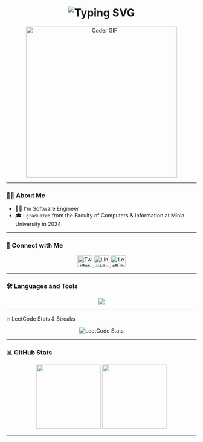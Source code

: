 <!-- HEADER -->
<h1 align="center">
  <img src="https://readme-typing-svg.herokuapp.com?font=Fira+Code&size=30&pause=1000&center=true&vCenter=true&width=500&lines=Hi%2C+I%27m+Rofida+AbdElkader;Front-End+Developer;UI%2FUX+Designer" alt="Typing SVG" />
</h1>

<p align="center">
  <img src="https://media.giphy.com/media/qgQUggAC3Pfv687qPC/giphy.gif" width="400" alt="Coder GIF">
</p>

---

### 👩‍💻 About Me

- 👩‍💻 I'm Software Engineer  
- 🎓 I `graduated` from the Faculty of Computers & Information at Minia University in 2024

---

### 🔗 Connect with Me

<p align="center">
  <a href="https://twitter.com/rofidaabdelkadr" target="_blank">
    <img src="https://raw.githubusercontent.com/rahuldkjain/github-profile-readme-generator/master/src/images/icons/Social/twitter.svg" height="30" width="40" alt="Twitter" />
  </a>
  <a href="https://linkedin.com/in/rofidaabdelkader" target="_blank">
    <img src="https://raw.githubusercontent.com/rahuldkjain/github-profile-readme-generator/master/src/images/icons/Social/linked-in-alt.svg" height="30" width="40" alt="LinkedIn" />
  </a>
  <a href="https://www.leetcode.com/rofida_abdelkader" target="_blank">
    <img src="https://raw.githubusercontent.com/rahuldkjain/github-profile-readme-generator/master/src/images/icons/Social/leet-code.svg" height="30" width="40" alt="LeetCode" />
  </a>
</p>

---

### 🛠️ Languages and Tools

<p align="center">
  <img src="https://skillicons.dev/icons?i=html,css,js,react,figma,java,cs,cpp" />
</p>

---

🔥 LeetCode Stats & Streaks
<div align="center">
  <!-- Main LeetCode Stats Card with Streak -->
  <img src="https://leetcard.jacoblin.cool/Rofida_Abdelkader?theme=dark&font=source_code_pro&ext=heatmap" alt="LeetCode Stats"/>
</div>


---

### 📊 GitHub Stats

<div align="center">
  <img src="https://github-readme-stats.vercel.app/api?username=rofida-abdelkader&show_icons=true&theme=tokyonight" height="170px"/>
  <img src="https://github-readme-stats.vercel.app/api/top-langs/?username=rofida-abdelkader&layout=compact&theme=tokyonight" height="170px"/>
</div>

---


